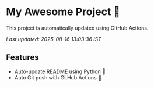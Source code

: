 # My Awesome Project 🚀

This project is automatically updated using GitHub Actions.

_Last updated: 2025-08-16 13:03:36 IST_

## Features
- Auto-update README using Python 🐍
- Auto Git push with GitHub Actions 🤖
